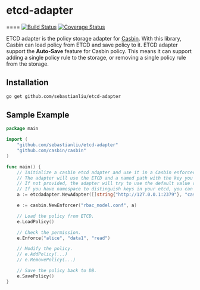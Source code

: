 # etcd-adapter
====
[![Build Status](https://travis-ci.org/sebastianliu/etcd-adapter.svg?branch=master)](https://travis-ci.org/sebastianliu/etcd-adapter)
[![Coverage Status](https://coveralls.io/repos/github/sebastianliu/etcd-adapter/badge.svg)](https://coveralls.io/github/sebastianliu/etcd-adapter)

ETCD adapter is the policy storage adapter for [Casbin](https://github.com/casbin/casbin). With this library, Casbin can load policy from ETCD and save policy to it. ETCD adapter support the __Auto-Save__ feature for Casbin policy. This means it can support adding a single policy rule to the storage, or removing a single policy rule from the storage.

## Installation
```bash
go get github.com/sebastianliu/etcd-adapter
```

## Sample Example
```go
package main

import (
	"github.com/sebastianliu/etcd-adapter"
	"github.com/casbin/casbin"
)

func main() {
	// Initialize a casbin etcd adapter and use it in a Casbin enforcer:
	// The adapter will use the ETCD and a named path with the key you give.
	// If not provided, the adapter will try to use the default value casbin_policy.
	// If you have namespace to distinguish keys in your etcd, you can use your_namespace/casbin_root_path
	a := etcdadapter.NewAdapter([]string{"http://127.0.0.1:2379"}, "casbin_policy_test") // Your etcd endpoints and the path key.

	e := casbin.NewEnforcer("rbac_model.conf", a)

	// Load the policy from ETCD.
	e.LoadPolicy()

	// Check the permission.
	e.Enforce("alice", "data1", "read")

	// Modify the policy.
	// e.AddPolicy(...)
	// e.RemovePolicy(...)

	// Save the policy back to DB.
	e.SavePolicy()
}
```
